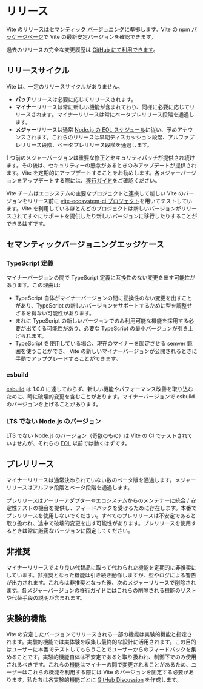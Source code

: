 # リリース

Vite のリリースは[セマンティック バージョニング](https://semver.org/)に準拠します。Vite の [npm パッケージページ](https://www.npmjs.com/package/vite)で Vite の最新安定バージョンを確認できます。

過去のリリースの完全な変更履歴は [GitHub にて利用できます](https://github.com/vitejs/vite/blob/main/packages/vite/CHANGELOG.md)。

## リリースサイクル

Vite は、一定のリリースサイクルがありません。

- **パッチ**リリースは必要に応じてリリースされます。
- **マイナー**リリースは常に新しい機能が含まれており、同様に必要に応じてリリースされます。マイナーリリースは常にベータプレリリース段階を通過します。
- **メジャー**リリースは通常 [Node.js の EOL スケジュール](https://endoflife.date/nodejs)に従い、予めアナウンスされます。これらのリリースは早期ディスカッション段階、アルファプレリリース段階、ベータプレリリース段階を通過します。

1 つ前のメジャーバージョンは重要な修正とセキュリティパッチが提供され続けます。その後は、セキュリティーの懸念があるときのみアップデートが提供されます。Vite を定期的にアップデートすることをお勧めします。各メジャーバージョンをアップデートする際には、[移行ガイド](/guide/migration)をご確認ください。

Vite チームはエコシステムの主要なプロジェクトと連携して新しい Vite のバージョンをリリース前に [vite-ecosystem-ci プロジェクト](https://github.com/vitejs/vite-ecosystem-ci)を用いてテストしています。Vite を利用しているほとんどのプロジェクトは新しいバージョンがリリースされてすぐにサポートを提供したり新しいバージョンに移行したりすることができるはずです。

## セマンティックバージョニングエッジケース

### TypeScript 定義

マイナーバージョンの間で TypeScript 定義に互換性のない変更を出す可能性があります。この理由は:

- TypeScript 自体がマイナーバージョンの間に互換性のない変更を出すことがあり、TypeScript の新しいバージョンをサポートするために型を調整せざるを得ない可能性があります。
- まれに TypeScript の新しいバージョンでのみ利用可能な機能を採用する必要が出てくる可能性があり、必要な TypeScript の最小バージョンが引き上げられます。
- TypeScript を使用している場合、現在のマイナーを固定させる semver 範囲を使うことができ、 Vite の新しいマイナーバージョンが公開されるときに手動でアップグレードすることができます。

### esbuild

[esbuild](https://esbuild.github.io/) は 1.0.0 に達しておらず、新しい機能やパフォーマンス改善を取り込むために、時に破壊的変更を含むことがあります。マイナーバージョンで esbuild のバージョンを上げることがあります。

### LTS でない Node.js のバージョン

LTS でない Node.js のバージョン（奇数のもの）は Vite の CI でテストされていませんが、それらの [EOL](https://endoflife.date/nodejs) 以前では動くはずです。

## プレリリース

マイナーリリースは通常決められていない数のベータ版を通過します。メジャーリリースはアルファ段階とベータ段階を通過します。

プレリリースはアーリーアダプターやエコシステムからのメンテナーに統合 / 安定性テストの機会を提供し、フィードバックを受けるために存在します。本番でプレリリースを使用しないでください。すべてのプレリリースは不安定であると取り扱われ、途中で破壊的変更を出す可能性があります。プレリリースを使用するときは常に厳密なバージョンに固定してください。

## 非推奨

マイナーリリースでより良い代替品に取って代わられた機能を定期的に非推奨にしています。非推奨となった機能は引き続き動作しますが、型やログによる警告が出力されます。これらは非推奨となった後、次のメジャーリリースで削除されます。各メジャーバージョンの[移行ガイド](/guide/migration)にはこれらの削除される機能のリストや代替手段の説明が含まれます。

## 実験的機能

Vite の安定したバージョンでリリースされる一部の機能は実験的機能と指定されます。実験的機能では実体験を収集し最終的な設計に活用されます。この目的はユーザーに本番でテストしてもらうことでユーザーからのフィードバックを集めることです。実験的機能自体は不安定であると取り扱われ、制御下でのみ使用されるべきです。これらの機能はマイナーの間で変更されることがあるため、ユーザーはこれらの機能を利用する際には Vite のバージョンを固定する必要があります。私たちは各実験的機能ごとに [GitHub Discussion](https://github.com/vitejs/vite/discussions/categories/feedback?discussions_q=is%3Aopen+label%3Aexperimental+category%3AFeedback) を作成します。
